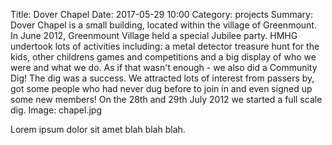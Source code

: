 Title: Dover Chapel
Date: 2017-05-29 10:00
Category: projects
Summary: Dover Chapel is a small building, located within the village of Greenmount. In June 2012, Greenmount Village held a special Jubilee party. HMHG undertook lots of activities including: a metal detector treasure hunt for the kids, other childrens games and competitions and a big display of who we were and what we do. As if that wasn't enough - we also did a Community Dig! The dig was a success. We attracted lots of interest from passers by, got some people who had never dug before to join in and even signed up some new members! On the 28th and 29th July 2012 we started a full scale dig.
Image: chapel.jpg

Lorem ipsum dolor sit amet blah blah blah.
